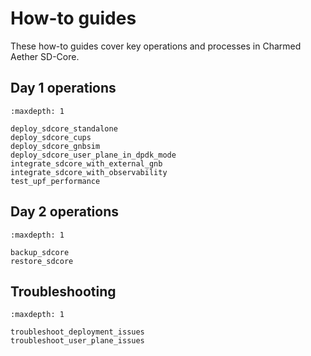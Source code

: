 # How-to guides

These how-to guides cover key operations and processes in Charmed Aether SD-Core.

## Day 1 operations

```{toctree}
:maxdepth: 1

deploy_sdcore_standalone
deploy_sdcore_cups
deploy_sdcore_gnbsim
deploy_sdcore_user_plane_in_dpdk_mode
integrate_sdcore_with_external_gnb
integrate_sdcore_with_observability
test_upf_performance
```

## Day 2 operations

```{toctree}
:maxdepth: 1

backup_sdcore
restore_sdcore
```


## Troubleshooting

```{toctree}
:maxdepth: 1

troubleshoot_deployment_issues
troubleshoot_user_plane_issues
```
